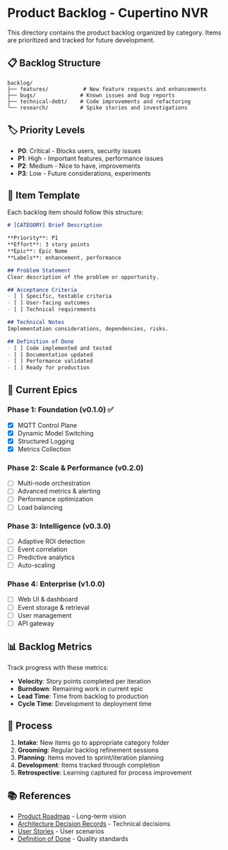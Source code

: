 # Product Backlog - Cupertino NVR

This directory contains the product backlog organized by category. Items are prioritized and tracked for future development.

## 📋 Backlog Structure

```
backlog/
├── features/           # New feature requests and enhancements
├── bugs/              # Known issues and bug reports  
├── technical-debt/    # Code improvements and refactoring
└── research/          # Spike stories and investigations
```

## 🏷️ Priority Levels

- **P0**: Critical - Blocks users, security issues
- **P1**: High - Important features, performance issues  
- **P2**: Medium - Nice to have, improvements
- **P3**: Low - Future considerations, experiments

## 📝 Item Template

Each backlog item should follow this structure:

```markdown
# [CATEGORY] Brief Description

**Priority**: P1  
**Effort**: 3 story points  
**Epic**: Epic Name  
**Labels**: enhancement, performance  

## Problem Statement
Clear description of the problem or opportunity.

## Acceptance Criteria
- [ ] Specific, testable criteria
- [ ] User-facing outcomes
- [ ] Technical requirements

## Technical Notes
Implementation considerations, dependencies, risks.

## Definition of Done
- [ ] Code implemented and tested
- [ ] Documentation updated  
- [ ] Performance validated
- [ ] Ready for production
```

## 🎯 Current Epics

### Phase 1: Foundation (v0.1.0) ✅
- [x] MQTT Control Plane
- [x] Dynamic Model Switching  
- [x] Structured Logging
- [x] Metrics Collection

### Phase 2: Scale & Performance (v0.2.0)
- [ ] Multi-node orchestration
- [ ] Advanced metrics & alerting
- [ ] Performance optimization
- [ ] Load balancing

### Phase 3: Intelligence (v0.3.0)  
- [ ] Adaptive ROI detection
- [ ] Event correlation
- [ ] Predictive analytics
- [ ] Auto-scaling

### Phase 4: Enterprise (v1.0.0)
- [ ] Web UI & dashboard
- [ ] Event storage & retrieval
- [ ] User management
- [ ] API gateway

## 📊 Backlog Metrics

Track progress with these metrics:
- **Velocity**: Story points completed per iteration
- **Burndown**: Remaining work in current epic
- **Lead Time**: Time from backlog to production
- **Cycle Time**: Development to deployment time

## 🔄 Process

1. **Intake**: New items go to appropriate category folder
2. **Grooming**: Regular backlog refinement sessions
3. **Planning**: Items moved to sprint/iteration planning
4. **Development**: Items tracked through completion
5. **Retrospective**: Learning captured for process improvement

## 📚 References

- [Product Roadmap](../docs/nvr/ROADMAP.md) - Long-term vision
- [Architecture Decision Records](../docs/nvr/ADR/) - Technical decisions  
- [User Stories](../docs/nvr/USER_STORIES.md) - User scenarios
- [Definition of Done](../docs/nvr/DEFINITION_OF_DONE.md) - Quality standards